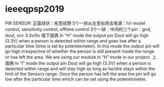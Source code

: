 # ieeeqpsp2019
PIR SENSOR:
正面球状：拓宽视野
5个一排从左至右除去电源：h/i model control, sensitivity control, offtime control
3个一排：中间的三个pin：gnd, dout, vcc
3.3v/5v
插下面俩 In “H” mode the output pin Dout will go high (3.3V) when a person is detected within range and goes low after a particular time (time is set by potentiometer). In this mode the output pin will go high irrespective of whether the person is still present inside the range or has left the area. We are using our module in “H” mode in our project.
上面俩 In “I” mode the output pin Dout will go high (3.3V) when  a person is detected within range and will stay high as long as he/she stays within the limit of the Sensors range. Once the person has left the area the pin will go low after the particular time which can be set using the potentiometer.
